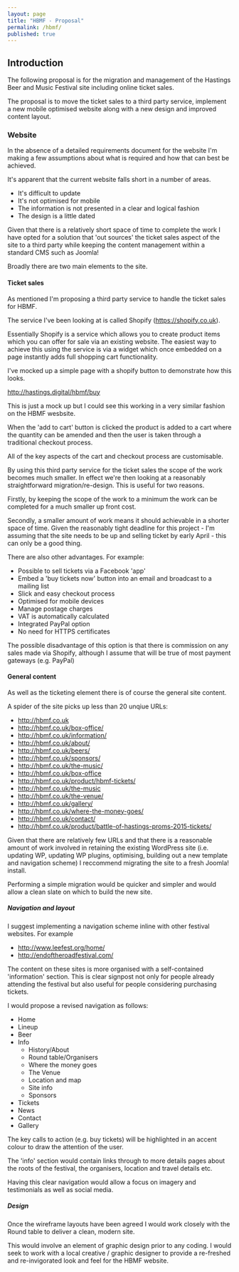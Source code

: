 ```yaml
---
layout: page
title: "HBMF - Proposal"
permalink: /hbmf/
published: true
---
```



Introduction
------------

The following proposal is for the migration and management of the Hastings Beer and Music Festival site including online ticket sales.

The proposal is to move the ticket sales to a third party service, implement a new mobile optimised website along with a new design and improved content layout.

### Website

In the absence of a detailed requirements document for the website I'm making a few assumptions about what is required and how that can best be achieved.  

It's apparent that the current website falls short in a number of areas.

- It's difficult to update
- It's not optimised for mobile
- The information is not presented in a clear and logical fashion
- The design is a little dated

Given that there is a relatively short space of time to complete the work I have opted for a solution that 'out sources' the ticket sales aspect of the site to a third party while keeping the content management within a standard CMS such as Joomla!

Broadly there are two main elements to the site.

#### Ticket sales

As mentioned I'm proposing a third party service to handle the ticket sales for HBMF.

The service I've been looking at is called Shopify (https://shopify.co.uk).

Essentially Shopify is a service which allows you to create product items which you can offer for sale via an existing website. The easiest way to achieve this using the service is via a widget which once embedded on a page instantly adds full shopping cart functionality.

I've mocked up a simple page with a shopify button to demonstrate how this looks.

http://hastings.digital/hbmf/buy

This is just a mock up but I could see this working in a very similar fashion on the HBMF wesbsite.

When the 'add to cart' button is clicked the product is added to a cart where the quantity can be amended and then the user is taken through a traditional checkout process.

All of the key aspects of the cart and checkout process are customisable.

By using this third party service for the ticket sales the scope of the work becomes much smaller. In effect we're then looking at a reasonably straightforward migration/re-design. This is useful for two reasons.

Firstly, by keeping the scope of the work to a minimum the work can be completed for a much smaller up front cost.

Secondly, a smaller amount of work means it should achievable in a shorter space of time. Given the reasonably tight deadline for this project - I'm assuming that the site needs to be up and selling ticket by early April - this can only be a good thing.

There are also other advantages. For example:

- Possible to sell tickets via a Facebook 'app'
- Embed a 'buy tickets now' button into an email and broadcast to a mailing list
- Slick and easy checkout process
- Optimised for mobile devices
- Manage postage charges
- VAT is automatically calculated
- Integrated PayPal option
- No need for HTTPS certificates

The possible disadvantage of this option is that there is commission on any sales made via Shopify, although I assume that will be true of most payment gateways (e.g. PayPal)

#### General content

As well as the ticketing element there is of course the general site content. 

A spider of the site picks up less than 20 unqiue URLs:

- http://hbmf.co.uk
- http://hbmf.co.uk/box-office/
- http://hbmf.co.uk/information/
- http://hbmf.co.uk/about/
- http://hbmf.co.uk/beers/
- http://hbmf.co.uk/sponsors/
- http://hbmf.co.uk/the-music/
- http://hbmf.co.uk/box-office
- http://hbmf.co.uk/product/hbmf-tickets/
- http://hbmf.co.uk/the-music
- http://hbmf.co.uk/the-venue/
- http://hbmf.co.uk/gallery/
- http://hbmf.co.uk/where-the-money-goes/
- http://hbmf.co.uk/contact/
- http://hbmf.co.uk/product/battle-of-hastings-proms-2015-tickets/

Given that there are relatively few URLs and that there is a reasonable amount of work involved in retaining the existing WordPress site (i.e. updating WP, updating WP plugins, optimising, building out a new template and navigation scheme) I reccommend migrating the site to a fresh Joomla! install. 

Performing a simple migration would be quicker and simpler and would allow a clean slate on which to build the new site. 


##### Navigation and layout

I suggest implementing a navigation scheme inline with other festival websites. For example

- http://www.leefest.org/home/
- http://endoftheroadfestival.com/

The content on these sites is more organised with a self-contained 'information' section. This is clear signpost not only for people already attending the festival but also useful for people considering purchasing tickets. 

I would propose a revised navigation as follows:

- Home
- Lineup
- Beer
- Info
	- History/About
  	- Round table/Organisers
 	- Where the money goes
	- The Venue
	- Location and map
	- Site info
	- Sponsors	
- Tickets
- News
- Contact
- Gallery

The key calls to action (e.g. buy tickets) will be highlighted in an accent colour to draw the attention of the user.

The 'info' section would contain links through to more details pages about the roots of the festival, the organisers, location and travel details etc.

Having this clear navigation would allow a focus on imagery and testimonials as well as social media.

##### Design

Once the wireframe layouts have been agreed I would work closely with the Round table to deliver a clean, modern site.

This would involve an element of graphic design prior to any coding.
I would seek to work with a local creative / graphic designer to provide a re-freshed and re-invigorated look and feel for the HBMF website.
